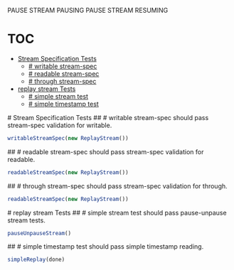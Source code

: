 PAUSE STREAM PAUSING
PAUSE STREAM RESUMING
# TOC
   - [Stream Specification Tests](#stream-specification-tests)
     - [# writable stream-spec](#stream-specification-tests--writable-stream-spec)
     - [# readable stream-spec](#stream-specification-tests--readable-stream-spec)
     - [# through stream-spec](#stream-specification-tests--through-stream-spec)
   - [replay stream Tests](#replay-stream-tests)
     - [# simple stream test](#replay-stream-tests--simple-stream-test)
     - [# simple timestamp test](#replay-stream-tests--simple-timestamp-test)
<a name="" />
 
<a name="stream-specification-tests" />
# Stream Specification Tests
<a name="stream-specification-tests--writable-stream-spec" />
## # writable stream-spec
should pass stream-spec validation for writable.

```js
writableStreamSpec(new ReplayStream())
```

<a name="stream-specification-tests--readable-stream-spec" />
## # readable stream-spec
should pass stream-spec validation for readable.

```js
readableStreamSpec(new ReplayStream())
```

<a name="stream-specification-tests--through-stream-spec" />
## # through stream-spec
should pass stream-spec validation for through.

```js
readableStreamSpec(new ReplayStream())
```

<a name="replay-stream-tests" />
# replay stream Tests
<a name="replay-stream-tests--simple-stream-test" />
## # simple stream test
should pass pause-unpause stream tests.

```js
pauseUnpauseStream()
```

<a name="replay-stream-tests--simple-timestamp-test" />
## # simple timestamp test
should pass simple timestamp reading.

```js
simpleReplay(done)
```

